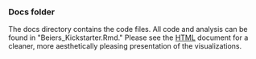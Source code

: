 ### Docs folder

The docs directory contains the code files. All code and analysis can be found in "Beiers_Kickstarter.Rmd." Please see the [HTML](./Beiers_Kickstarter.html) document for a cleaner, more aesthetically pleasing presentation of the visualizations.
